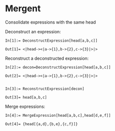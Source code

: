 # Mergent

Consolidate expressions with the same head

Deconstruct an expression:

```wolfram
In[1]:= DeconstructExpression[head[a,b,c]]

Out[1]= <|head-><|a->{1},b->{2},c->{3}|>|>
```

Reconstruct a deconstructed expression:

```wolfram
In[2]:= decon=DeconstructExpression[head[a,b,c]]

Out[2]= <|head-><|a->{1},b->{2},c->{3}|>|>


In[3]:= ReconstructExpression[decon]

Out[3]= head[a,b,c]
```

Merge expressions:

```wolfram
In[4]:= MergeExpression[head[a,b,c],head[d,e,f]]

Out[4]= {head[{a,d},{b,e},{c,f}]}
```
